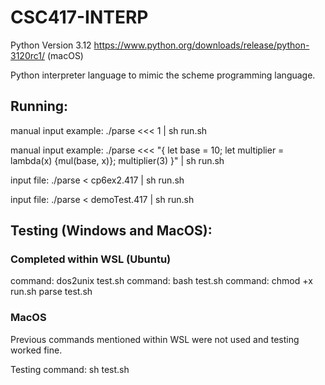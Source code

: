 # CSC417-INTERP
Python Version 3.12 https://www.python.org/downloads/release/python-3120rc1/ (macOS)

Python interpreter language to mimic the scheme programming language.

## Running:
manual input example: ./parse <<< 1 | sh run.sh 

manual input example: ./parse <<< "{
  let base = 10;
  let multiplier = lambda(x) {mul(base, x)};
  multiplier(3)
}" | sh run.sh 



input file: ./parse < cp6ex2.417 | sh run.sh

input file: ./parse < demoTest.417 | sh run.sh


## Testing (Windows and MacOS):
### Completed within WSL (Ubuntu)
command: dos2unix test.sh
command: bash test.sh
command: chmod +x run.sh parse test.sh

### MacOS
Previous commands mentioned within WSL were not used and testing worked fine.

Testing command: sh test.sh
 
